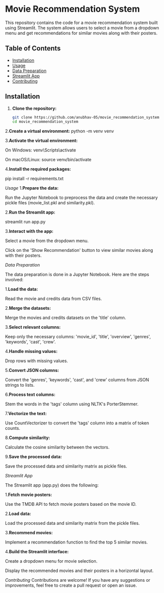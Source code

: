 # Movie Recommendation System

This repository contains the code for a movie recommendation system built using Streamlit. The system allows users to select a movie from a dropdown menu and get recommendations for similar movies along with their posters.

## Table of Contents

- [Installation](#installation)
- [Usage](#usage)
- [Data Preparation](#data-preparation)
- [Streamlit App](#streamlit-app)
- [Contributing](#contributing)

## Installation

1. **Clone the repository:**
   ```bash
   git clone https://github.com/anubhav-05/movie_recommendation_system.git
   cd movie_recommendation_system

2.**Create a virtual environment:**
python -m venv venv

3.**Activate the virtual environment:**

On Windows:
venv\Scripts\activate

On macOS/Linux:
source venv/bin/activate

4.**Install the required packages:**

pip install -r requirements.txt


*Usage*
1.**Prepare the data:**

Run the Jupyter Notebook to preprocess the data and create the necessary pickle files (movie_list.pkl and similarity.pkl).

2.**Run the Streamlit app:**

streamlit run app.py

3.**Interact with the app:**

Select a movie from the dropdown menu.

Click on the 'Show Recommendation' button to view similar movies along with their posters.

*Data Preparation*

The data preparation is done in a Jupyter Notebook. Here are the steps involved:

1.**Load the data:**

Read the movie and credits data from CSV files.

2.**Merge the datasets:**

Merge the movies and credits datasets on the 'title' column.

3.**Select relevant columns:**

Keep only the necessary columns: 'movie_id', 'title', 'overview', 'genres', 'keywords', 'cast', 'crew'.

4.**Handle missing values:**

Drop rows with missing values.

5.**Convert JSON columns:**

Convert the 'genres', 'keywords', 'cast', and 'crew' columns from JSON strings to lists.

6.**Process text columns:**

Stem the words in the 'tags' column using NLTK's PorterStemmer.

7.**Vectorize the text:**

Use CountVectorizer to convert the 'tags' column into a matrix of token counts.

8.**Compute similarity:**

Calculate the cosine similarity between the vectors.

9.**Save the processed data:**

Save the processed data and similarity matrix as pickle files.

*Streamlit App*

The Streamlit app (app.py) does the following:

1.**Fetch movie posters:**

Use the TMDB API to fetch movie posters based on the movie ID.

2.**Load data:**

Load the processed data and similarity matrix from the pickle files.

3.**Recommend movies:**

Implement a recommendation function to find the top 5 similar movies.

4.**Build the Streamlit interface:**

Create a dropdown menu for movie selection.

Display the recommended movies and their posters in a horizontal layout.

*Contributing*
Contributions are welcome! If you have any suggestions or improvements, feel free to create a pull request or open an issue.
